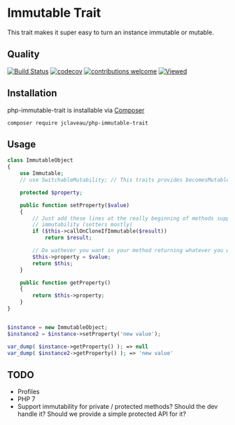 # Immutable Trait
This trait makes it super easy to turn an instance immutable or mutable.

## Quality
[![Build Status](https://travis-ci.org/jclaveau/php-immutable-trait.png?branch=master)](https://travis-ci.org/jclaveau/php-immutable-trait)
[![codecov](https://codecov.io/gh/jclaveau/php-immutable-trait/branch/master/graph/badge.svg)](https://codecov.io/gh/jclaveau/php-immutable-trait)
[![contributions welcome](https://img.shields.io/badge/contributions-welcome-brightgreen.svg?style=flat)](https://github.com/jclaveau/php-immutable-trait/issues)
[![Viewed](http://hits.dwyl.com/jclaveau/php-immutable-trait.svg)](http://hits.dwyl.com/jclaveau/php-immutable-trait)

## Installation
php-immutable-trait is installable via [Composer](http://getcomposer.org)

    composer require jclaveau/php-immutable-trait


## Usage
```php
class ImmutableObject
{
    use Immutable;
    // use SwitchableMutability; // This traits provides becomesMutable() and becomesImmutable()

    protected $property;

    public function setProperty($value)
    {
        // Just add these lines at the really beginning of methods supporting
        // immutability (setters mostly)
        if ($this->callOnCloneIfImmutable($result))
            return $result;

        // Do wathever you want in your method returning whatever you want else
        $this->property = $value;
        return $this;
    }

    public function getProperty()
    {
        return $this->property;
    }
}


$instance = new ImmutableObject;
$instance2 = $instance->setProperty('new value');

var_dump( $instance->getProperty() ); => null
var_dump( $instance2->getProperty() ); => 'new value'
```

## TODO
+ Profiles
+ PHP 7
+ Support immutability for private / protected methods? Should the dev handle it?
  Should we provide a simple protected API for it?
